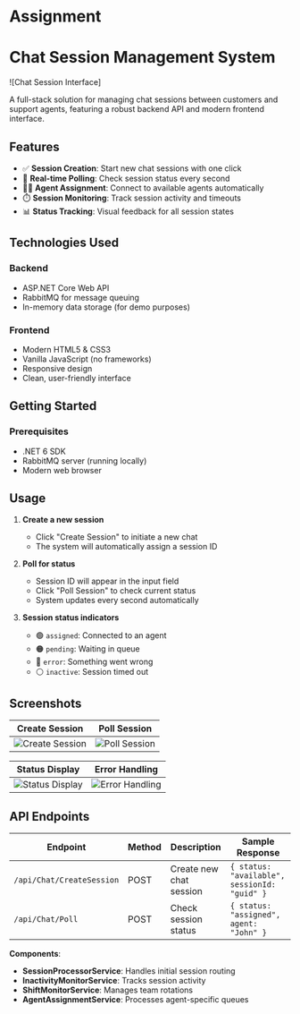 # Assignment

# Chat Session Management System

![Chat Session Interface]

A full-stack solution for managing chat sessions between customers and support agents, featuring a robust backend API and modern frontend interface.

## Features

- ✅ **Session Creation**: Start new chat sessions with one click
- 🔄 **Real-time Polling**: Check session status every second
- 🧑‍💻 **Agent Assignment**: Connect to available agents automatically
- ⏱️ **Session Monitoring**: Track session activity and timeouts
- 📊 **Status Tracking**: Visual feedback for all session states

## Technologies Used

### Backend
- ASP.NET Core Web API
- RabbitMQ for message queuing
- In-memory data storage (for demo purposes)

### Frontend
- Modern HTML5 & CSS3
- Vanilla JavaScript (no frameworks)
- Responsive design
- Clean, user-friendly interface

## Getting Started

### Prerequisites
- .NET 6 SDK
- RabbitMQ server (running locally)
- Modern web browser

## Usage

1. **Create a new session**
   - Click "Create Session" to initiate a new chat
   - The system will automatically assign a session ID

2. **Poll for status**
   - Session ID will appear in the input field
   - Click "Poll Session" to check current status
   - System updates every second automatically

3. **Session status indicators**
   - 🟢 `assigned`: Connected to an agent
   - 🟠 `pending`: Waiting in queue
   - 🔴 `error`: Something went wrong
   - ⚪ `inactive`: Session timed out

## Screenshots

| Create Session | Poll Session |
|----------------|--------------|
| ![Create Session](https://via.placeholder.com/250x200?text=Create+Session) | ![Poll Session](https://via.placeholder.com/250x200?text=Poll+Session) |

| Status Display | Error Handling |
|----------------|----------------|
| ![Status Display](https://via.placeholder.com/250x200?text=Status+Display) | ![Error Handling](https://via.placeholder.com/250x200?text=Error+Handling) |

## API Endpoints

| Endpoint | Method | Description | Sample Response |
|----------|--------|-------------|-----------------|
| `/api/Chat/CreateSession` | POST | Create new chat session | `{ status: "available", sessionId: "guid" }` |
| `/api/Chat/Poll` | POST | Check session status | `{ status: "assigned", agent: "John" }` |



**Components**:  
- **SessionProcessorService**: Handles initial session routing  
- **InactivityMonitorService**: Tracks session activity  
- **ShiftMonitorService**: Manages team rotations  
- **AgentAssignmentService**: Processes agent-specific queues  

